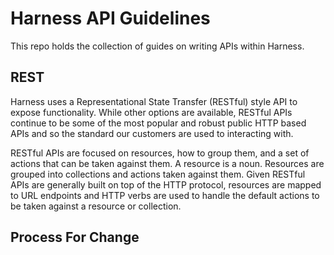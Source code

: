 # Harness API Guidelines

This repo holds the collection of guides on writing APIs within Harness. 

## REST

Harness uses a Representational State Transfer (RESTful) style API to expose functionality. While other options are available, RESTful APIs continue to be some of the most popular and robust public HTTP based APIs and so the standard our customers are used to interacting with.

RESTful APIs are focused on resources, how to group them, and a set of actions that can be taken against them. A resource is a noun. Resources are grouped into collections and actions taken against them. Given RESTful APIs are generally built on top of the HTTP protocol, resources are mapped to URL endpoints and HTTP verbs are used to handle the default actions to be taken against a resource or collection.


## Process For Change

